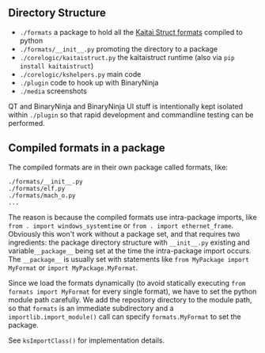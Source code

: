 ## Directory Structure

* `./formats` a package to hold all the [Kaitai Struct formats](https://github.com/kaitai-io/kaitai_struct_formats) compiled to python
* `./formats/__init__.py` promoting the directory to a package
* `./corelogic/kaitaistruct.py` the kaitaistruct runtime (also via `pip install kaitaistruct`)
* `./corelogic/kshelpers.py` main code
* `./plugin` code to hook up with BinaryNinja
* `./media` screenshots

QT and BinaryNinja and BinaryNinja UI stuff is intentionally kept isolated within `./plugin` so that rapid development and commandline testing can be performed.

## Compiled formats in a package

The compiled formats are in their own package called formats, like:

```
./formats/__init__.py
./formats/elf.py
./formats/mach_o.py
...
```

The reason is because the compiled formats use intra-package imports, like `from . import windows_systemtime` or `from . import ethernet_frame`. Obviously this won't work without a package set, and that requires two ingredients: the package directory structure with `__init__.py` existing and variable`__package__` being set at the time the intra-package import occurs. The `__package__` is usually set with statements like `from MyPackage import MyFormat` or `import MyPackage.MyFormat`.

Since we load the formats dynamically (to avoid statically executing `from formats import MyFormat` for every single format), we have to set the python module path carefully. We add the repository directory to the module path, so that `formats` is an immediate subdirectory and a `importlib.import_module()` call can specify `formats.MyFormat` to set the package.

See `ksImportClass()` for implementation details.
